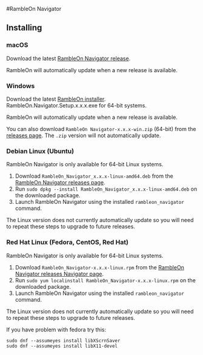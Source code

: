 #RambleOn Navigator

## Installing

### macOS

Download the latest [RambleOn Navigator release](https://github.com/dhfbk/rambleon-navigator/releases).

RambleOn will automatically update when a new release is available.

### Windows

Download the latest [RambleOn installer](https://github.com/dhfbk/rambleon-navigator/releases). RambleOn.Navigator.Setup.x.x.x.exe for 64-bit systems.

RambleOn will automatically update when a new release is available.

You can also download `RambleOn Navigator-x.x.x-win.zip` (64-bit) from the [releases page](https://github.com/dhfbk/rambleon-navigator/releases).
The `.zip` version will not automatically update.


### Debian Linux (Ubuntu)

RambleOn Navigator is only available for 64-bit Linux systems.

1. Download `RambleOn_Navigator_x.x.x-linux-amd64.deb` from the [RambleOn Navigator releases page](https://github.com/dhfbk/rambleon-navigator/releases).
2. Run `sudo dpkg --install RambleOn_Navigator_x.x.x-linux-amd64.deb` on the downloaded package.
3. Launch RambleOn Navigator using the installed `rambleon_navigator` command.

The Linux version does not currently automatically update so you will need to
repeat these steps to upgrade to future releases.

### Red Hat Linux (Fedora, CentOS, Red Hat)

RambleOn Navigator is only available for 64-bit Linux systems.

1. Download `RambleOn_Navigator-x.x.x-linux.rpm` from the [RambleOn Navigator releases Navigator page](https://github.com/dhfbk/rambleon-navigator/releases).
2. Run `sudo yum localinstall RambleOn_Navigator-x.x.x-linux.rpm` on the downloaded package.
3. Launch RambleOn Navigator using the installed `rambleon_navigator` command.

The Linux version does not currently automatically update so you will need to
repeat these steps to upgrade to future releases.

If you have problem with fedora try this:   
```
sudo dnf --assumeyes install libXScrnSaver
sudo dnf --assumeyes install libX11-devel
```
